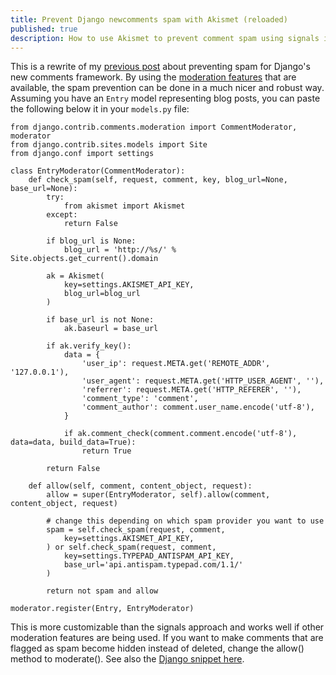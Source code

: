 ```yaml
---
title: Prevent Django newcomments spam with Akismet (reloaded)
published: true
description: How to use Akismet to prevent comment spam using signals in Django's new commenting system.
---
```

This is a rewrite of my [previous post](http://sciyoshi.com/blog/2008/aug/27/using-akismet-djangos-new-comments-framework/) about preventing spam for Django's new comments framework. By using the [moderation features](http://docs.djangoproject.com/en/dev/ref/contrib/comments/moderation/) that are available, the spam prevention can be done in a much nicer and robust way. Assuming you have an `Entry` model representing blog posts, you can paste the following below it in your `models.py` file:

	from django.contrib.comments.moderation import CommentModerator, moderator
	from django.contrib.sites.models import Site
	from django.conf import settings

	class EntryModerator(CommentModerator):
		def check_spam(self, request, comment, key, blog_url=None, base_url=None):
			try:
				from akismet import Akismet
			except:
				return False

			if blog_url is None:
				blog_url = 'http://%s/' % Site.objects.get_current().domain

			ak = Akismet(
				key=settings.AKISMET_API_KEY,
				blog_url=blog_url
			)

			if base_url is not None:
				ak.baseurl = base_url

			if ak.verify_key():
				data = {
					'user_ip': request.META.get('REMOTE_ADDR', '127.0.0.1'),
					'user_agent': request.META.get('HTTP_USER_AGENT', ''),
					'referrer': request.META.get('HTTP_REFERER', ''),
					'comment_type': 'comment',
					'comment_author': comment.user_name.encode('utf-8'),
				}

				if ak.comment_check(comment.comment.encode('utf-8'), data=data, build_data=True):
					return True

			return False

		def allow(self, comment, content_object, request):
			allow = super(EntryModerator, self).allow(comment, content_object, request)

			# change this depending on which spam provider you want to use
			spam = self.check_spam(request, comment,
				key=settings.AKISMET_API_KEY,
			) or self.check_spam(request, comment,
				key=settings.TYPEPAD_ANTISPAM_API_KEY,
				base_url='api.antispam.typepad.com/1.1/'
			)

			return not spam and allow

	moderator.register(Entry, EntryModerator)

This is more customizable than the signals approach and works well if other moderation features are being used. If you want to make comments that are flagged as spam become hidden instead of deleted, change the allow() method to moderate(). See also the [Django snippet here](http://www.djangosnippets.org/snippets/1638/).